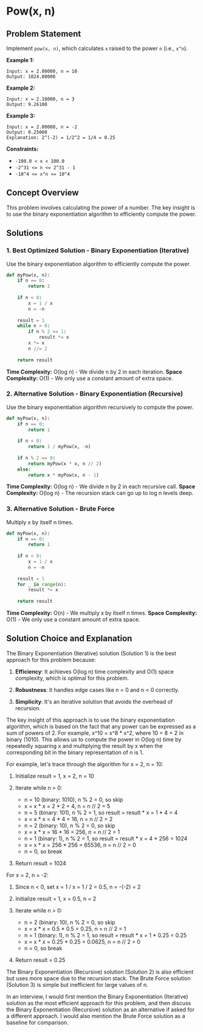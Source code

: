 # Pow(x, n)

## Problem Statement

Implement `pow(x, n)`, which calculates `x` raised to the power `n` (i.e., `x^n`).

**Example 1:**
```
Input: x = 2.00000, n = 10
Output: 1024.00000
```

**Example 2:**
```
Input: x = 2.10000, n = 3
Output: 9.26100
```

**Example 3:**
```
Input: x = 2.00000, n = -2
Output: 0.25000
Explanation: 2^(-2) = 1/2^2 = 1/4 = 0.25
```

**Constraints:**
- `-100.0 < x < 100.0`
- `-2^31 <= n <= 2^31 - 1`
- `-10^4 <= x^n <= 10^4`

## Concept Overview

This problem involves calculating the power of a number. The key insight is to use the binary exponentiation algorithm to efficiently compute the power.

## Solutions

### 1. Best Optimized Solution - Binary Exponentiation (Iterative)

Use the binary exponentiation algorithm to efficiently compute the power.

```python
def myPow(x, n):
    if n == 0:
        return 1
    
    if n < 0:
        x = 1 / x
        n = -n
    
    result = 1
    while n > 0:
        if n % 2 == 1:
            result *= x
        x *= x
        n //= 2
    
    return result
```

**Time Complexity:** O(log n) - We divide n by 2 in each iteration.
**Space Complexity:** O(1) - We only use a constant amount of extra space.

### 2. Alternative Solution - Binary Exponentiation (Recursive)

Use the binary exponentiation algorithm recursively to compute the power.

```python
def myPow(x, n):
    if n == 0:
        return 1
    
    if n < 0:
        return 1 / myPow(x, -n)
    
    if n % 2 == 0:
        return myPow(x * x, n // 2)
    else:
        return x * myPow(x, n - 1)
```

**Time Complexity:** O(log n) - We divide n by 2 in each recursive call.
**Space Complexity:** O(log n) - The recursion stack can go up to log n levels deep.

### 3. Alternative Solution - Brute Force

Multiply x by itself n times.

```python
def myPow(x, n):
    if n == 0:
        return 1
    
    if n < 0:
        x = 1 / x
        n = -n
    
    result = 1
    for _ in range(n):
        result *= x
    
    return result
```

**Time Complexity:** O(n) - We multiply x by itself n times.
**Space Complexity:** O(1) - We only use a constant amount of extra space.

## Solution Choice and Explanation

The Binary Exponentiation (Iterative) solution (Solution 1) is the best approach for this problem because:

1. **Efficiency**: It achieves O(log n) time complexity and O(1) space complexity, which is optimal for this problem.

2. **Robustness**: It handles edge cases like n = 0 and n < 0 correctly.

3. **Simplicity**: It's an iterative solution that avoids the overhead of recursion.

The key insight of this approach is to use the binary exponentiation algorithm, which is based on the fact that any power can be expressed as a sum of powers of 2. For example, x^10 = x^8 * x^2, where 10 = 8 + 2 in binary (1010). This allows us to compute the power in O(log n) time by repeatedly squaring x and multiplying the result by x when the corresponding bit in the binary representation of n is 1.

For example, let's trace through the algorithm for x = 2, n = 10:

1. Initialize result = 1, x = 2, n = 10

2. Iterate while n > 0:
   - n = 10 (binary: 1010), n % 2 = 0, so skip
   - x = x * x = 2 * 2 = 4, n = n // 2 = 5
   - n = 5 (binary: 101), n % 2 = 1, so result = result * x = 1 * 4 = 4
   - x = x * x = 4 * 4 = 16, n = n // 2 = 2
   - n = 2 (binary: 10), n % 2 = 0, so skip
   - x = x * x = 16 * 16 = 256, n = n // 2 = 1
   - n = 1 (binary: 1), n % 2 = 1, so result = result * x = 4 * 256 = 1024
   - x = x * x = 256 * 256 = 65536, n = n // 2 = 0
   - n = 0, so break

3. Return result = 1024

For x = 2, n = -2:

1. Since n < 0, set x = 1 / x = 1 / 2 = 0.5, n = -(-2) = 2

2. Initialize result = 1, x = 0.5, n = 2

3. Iterate while n > 0:
   - n = 2 (binary: 10), n % 2 = 0, so skip
   - x = x * x = 0.5 * 0.5 = 0.25, n = n // 2 = 1
   - n = 1 (binary: 1), n % 2 = 1, so result = result * x = 1 * 0.25 = 0.25
   - x = x * x = 0.25 * 0.25 = 0.0625, n = n // 2 = 0
   - n = 0, so break

4. Return result = 0.25

The Binary Exponentiation (Recursive) solution (Solution 2) is also efficient but uses more space due to the recursion stack. The Brute Force solution (Solution 3) is simple but inefficient for large values of n.

In an interview, I would first mention the Binary Exponentiation (Iterative) solution as the most efficient approach for this problem, and then discuss the Binary Exponentiation (Recursive) solution as an alternative if asked for a different approach. I would also mention the Brute Force solution as a baseline for comparison.
